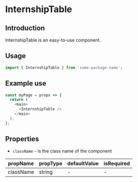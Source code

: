 # InternshipTable

<!-- STORY -->

## Introduction

InternshipTable is an easy-to-use component.

## Usage

```javascript
import { InternshipTable } from 'some-package-name';
```

## Example use

```javascript
const myPage = props => {
  return (
    <main>
      <InternshipTable />
    </main>
  );
};
```

## Properties

- `className` - is the class name of the component

| propName  | propType | defaultValue | isRequired |
| --------- | -------- | ------------ | ---------- |
| className | string   | -            | -          |
